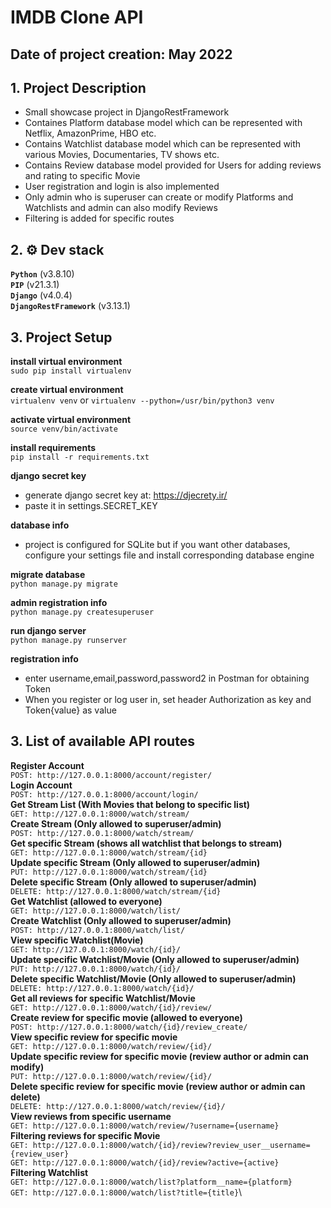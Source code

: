 # IMDB Clone API
## Date of project creation: May 2022
## 1. Project Description
* Small showcase project in DjangoRestFramework
* Containes Platform database model which can be represented with Netflix, AmazonPrime, HBO etc.
* Contains Watchlist database model which can be represented with various Movies, Documentaries, TV shows etc.
* Contains Review database model provided for Users for adding reviews and rating to specific Movie
* User registration and login is also implemented
* Only admin who is superuser can create or modify Platforms and Watchlists and admin can also modify Reviews
* Filtering is added for specific routes

## 2. ⚙️ Dev stack
**`Python`**  (v3.8.10)<br />
**`PIP`**  (v21.3.1)<br />
**`Django`**  (v4.0.4)<br />
**`DjangoRestFramework`**  (v3.13.1)<br />

## 3. Project Setup ##
**install virtual environment**\
`sudo pip install virtualenv`

**create virtual environment**\
`virtualenv venv`
or
`virtualenv --python=/usr/bin/python3 venv`

**activate virtual environment**\
`source venv/bin/activate`

**install requirements**\
`pip install -r requirements.txt`

**django secret key**
* generate django secret key at: https://djecrety.ir/
* paste it in settings.SECRET_KEY

**database info**
* project is configured for SQLite but if you want other databases, configure your settings file and install corresponding database engine

**migrate database**\
`python manage.py migrate`

**admin registration info**\
`python manage.py createsuperuser`

**run django server**\
`python manage.py runserver`

**registration info**
* enter username,email,password,password2 in Postman for obtaining Token
* When you register or log user in, set header Authorization as key and Token{value} as value

## 3. List of available API routes
**Register Account**\
`POST: http://127.0.0.1:8000/account/register/`\
**Login Account**\
`POST: http://127.0.0.1:8000/account/login/`\
**Get Stream List (With Movies that belong to specific list)**\
`GET: http://127.0.0.1:8000/watch/stream/`\
**Create Stream (Only allowed to superuser/admin)**\
`POST: http://127.0.0.1:8000/watch/stream/`\
**Get specific Stream (shows all watchlist that belongs to stream)**\
`GET: http://127.0.0.1:8000/watch/stream/{id}`\
**Update specific Stream (Only allowed to superuser/admin)**\
`PUT: http://127.0.0.1:8000/watch/stream/{id}`\
**Delete specific Stream (Only allowed to superuser/admin)**\
`DELETE: http://127.0.0.1:8000/watch/stream/{id}`\
**Get Watchlist (allowed to everyone)**\
`GET: http://127.0.0.1:8000/watch/list/`\
**Create Watchlist (Only allowed to superuser/admin)**\
`POST: http://127.0.0.1:8000/watch/list/`\
**View specific Watchlist(Movie)**\
`GET: http://127.0.0.1:8000/watch/{id}/`\
**Update specific Watchlist/Movie (Only allowed to superuser/admin)**\
`PUT: http://127.0.0.1:8000/watch/{id}/`\
**Delete specific Watchlist/Movie (Only allowed to superuser/admin)**\
`DELETE: http://127.0.0.1:8000/watch/{id}/`\
**Get all reviews for specific Watchlist/Movie**\
`GET: http://127.0.0.1:8000/watch/{id}/review/`\
**Create review for specific movie (allowed to everyone)**\
`POST: http://127.0.0.1:8000/watch/{id}/review_create/`\
**View specific review for specific movie**\
`GET: http://127.0.0.1:8000/watch/review/{id}/`\
**Update specific review for specific movie (review author or admin can modify)**\
`PUT: http://127.0.0.1:8000/watch/review/{id}/`\
**Delete specific review for specific movie (review author or admin can delete)**\
`DELETE: http://127.0.0.1:8000/watch/review/{id}/`\
**View reviews from specific username**\
`GET: http://127.0.0.1:8000/watch/review/?username={username}`\
**Filtering reviews for specific Movie**\
`GET: http://127.0.0.1:8000/watch/{id}/review?review_user__username={review_user}`\
`GET: http://127.0.0.1:8000/watch/{id}/review?active={active}`\
**Filtering Watchlist**\
`GET: http://127.0.0.1:8000/watch/list?platform__name={platform}`\
`GET: http://127.0.0.1:8000/watch/list?title={title}`\